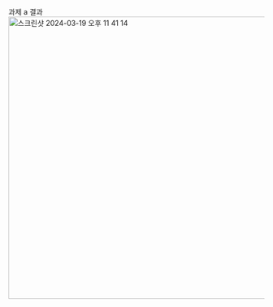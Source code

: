 
과제 a 결과
<img width="556" alt="스크린샷 2024-03-19 오후 11 41 14" src="https://github.com/jass-ss/react_vdom_homework/assets/89734122/453eb5c7-17d2-40cd-972e-7ac0ac86d7bc">
